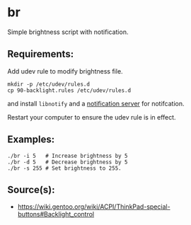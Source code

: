 # br
Simple brightness script with notification.

## Requirements:
Add udev rule to modify brightness file.
```
mkdir -p /etc/udev/rules.d
cp 90-backlight.rules /etc/udev/rules.d
```
and install `libnotify` and a [notification server](https://wiki.archlinux.org/title/Desktop_notifications#Standalone) for notifcation.

Restart your computer to ensure the udev rule is in effect.
## Examples:
```
./br -i 5   # Increase brightness by 5
./br -d 5   # Decrease brightness by 5
./br -s 255 # Set brightness to 255.
```

## Source(s):
- https://wiki.gentoo.org/wiki/ACPI/ThinkPad-special-buttons#Backlight_control

